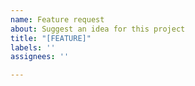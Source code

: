 ```yaml
---
name: Feature request
about: Suggest an idea for this project
title: "[FEATURE]"
labels: ''
assignees: ''

---
```


<!-- Please provide as much detailed information about your request as you can, specifically:

- The use case it helps solve and goal of the new feature
- Example code for how you would use or interact with the feature
- The expected behavior, in as much details as you can provide
- Do you want to work on this feature yourself? Do you need help opening the PR? Or are you asking for others to work on the PR?
-->
